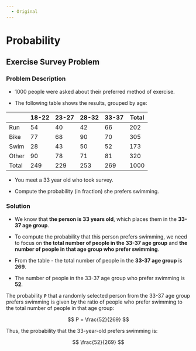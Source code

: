 ```yaml
---
  - Original
---
```


# Probability

## Exercise Survey Problem

### Problem Description
- 1000 people were asked about their preferred method of exercise.

- The following table shows the results, grouped by age: 

| | 18-22 | 23-27 | 28-32 | 33-37 | Total |
|-|-|-|-|-|-|
|Run|54|40|42|66|202|
|Bike|77|68|90|70|305|
|Swim|28|43|50|52|173|
|Other|90|78|71|81|320|
|Total|249|229|253|269|1000|

- You meet a 33 year old who took survey. 

- Compute the probability (in fraction) she prefers swimming.

### Solution
- We know that __the person is 33 years old__, which places them in the **33-37 age group**.

- To compute the probability that this person prefers swimming, we need to focus on __the total number of people in the 33-37 age group__ and __the number of people in that age group who prefer swimming__.

- From the table - the total number of people in the __33-37 age group__ is **269**.

- The number of people in the 33-37 age group who prefer swimming is **52**.

The probability __`P`__ that a randomly selected person from the 33-37 age group prefers swimming is given by the ratio of people who prefer swimming to the total number of people in that age group:

$$
P = \frac{52}{269}
$$

Thus, the probability that the 33-year-old prefers swimming is:

$$
\frac{52}{269}
$$
